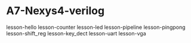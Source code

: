 # A7-Nexys4-verilog
lesson-hello
lesson-counter
lesson-led
lesson-pipeline
lesson-pingpong
lesson-shift_reg
lesson-key_dect
lesson-uart
lesson-vga
